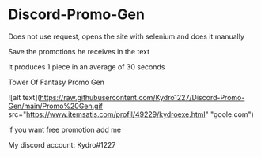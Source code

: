 # Discord-Promo-Gen

Does not use request, opens the site with selenium and does it manually

Save the promotions he receives in the text

It produces 1 piece in an average of 30 seconds

Tower Of Fantasy Promo Gen

![alt text](https://raw.githubusercontent.com/Kydro1227/Discord-Promo-Gen/main/Promo%20Gen.gif src="https://www.itemsatis.com/profil/49229/kydroexe.html" "goole.com")

if you want free promotion add me

My discord account: Kydro#1227
